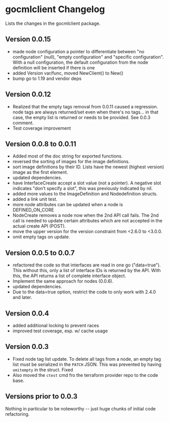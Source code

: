 # gocmlclient Changelog

Lists the changes in the gocmlclient package.

## Version 0.0.15

- made node configuration a pointer to differentiate between
  "no configuration" (null), "empty configuration" and "specific
  configuration". With a null configuration, the default configuration
  from the node definition will be inserted if there is one
- added Version var/func, moved NewClient() to New()
- bump go to 1.19 and vendor deps

## Version 0.0.12

- Realized that the empty tags removal from 0.0.11 caused a regression.
  node tags are always returned/set even when there's no tags... in that
  case, the empty list is returned or needs to be provided. See 0.0.3 comment.
- Test coverage improvement

## Version 0.0.8 to 0.0.11

- Added most of the doc string for exported functions.
- reversed the sorting of images for the image definitions.
- sort image definitions by their ID. Lists have the newest (highest version)
  image as the first element.
- updated dependencies.
- have InterfaceCreate accept a slot value (not a pointer). A negative slot
  indicates "don't specify a slot", this was previously indicated by nil.
- added more values to the ImageDefinition and Nodedefinition structs.
- added a link unit test.
- more node attributes can be updated when a node is DEFINED_ON_CORE
- NodeCreate removes a node now when the 2nd API call fails. The 2nd call is
  needed to update certain attributes which are not accepted in the actual
  create API (POST).
- move the upper version for the version constraint from <2.6.0 to <3.0.0.
- omit empty tags on update.

## Version 0.0.5 to 0.0.7

- refactored the code so that interfaces are read in one go ("data=true"). This
  without this, only a list of interface IDs is returned by the API. With this,
  the API returns a list of complete interface object.
- Implement the same approach for nodes (0.0.6).
- updated dependencies.
- Due to the data=true option, restrict the code to only work with 2.4.0 and later.

## Version 0.0.4

- added additional locking to prevent races
- improved test coverage, esp. w/ cache usage

## Version 0.0.3

- Fixed node tag list update. To delete all tags from a node, an empty tag list
  must be serialized in the `PATCH` JSON.  This was prevented by having
  `omitempty` in the struct.  Fixed  
- Also moved the `ctest` cmd fro the terraform provider repo to the code base.

## Versions prior to 0.0.3

Nothing in particular to be noteworthy -- just huge chunks of initial code
refactoring.
